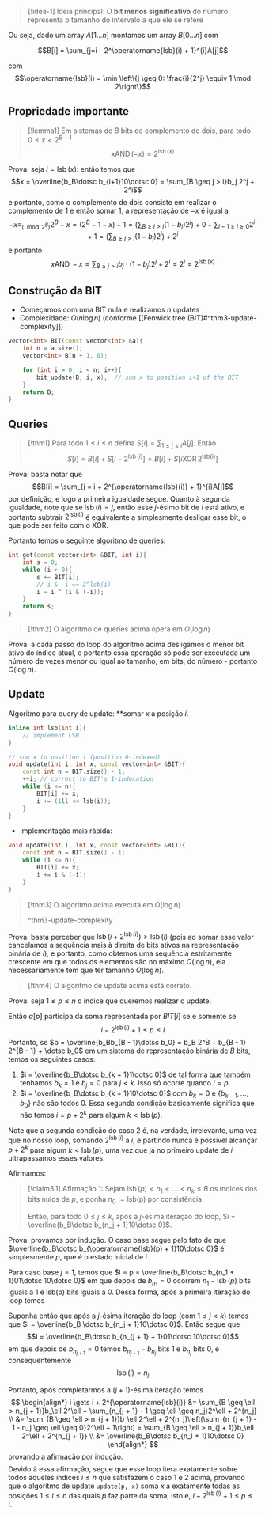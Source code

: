 

> [!idea-1] Ideia principal:
> O **bit menos significativo** do número representa o tamanho do intervalo a que ele se refere

Ou seja, dado um array $A[1 \dotsc n]$ montamos um array $B[0 \dotsc n]$ com

$$B[i] = \sum_{j=i - 2^\operatorname{lsb}(i) + 1}^{i}A[j]$$

com
$$\operatorname{lsb}(i) = \min \left\{j \geq 0: \frac{i}{2^j} \equiv 1 \mod 2\right\}$$
## Propriedade importante


> [!lemma1] Em sistemas de $B$ bits de complemento de dois, para todo $0 \leq x < 2^{B - 1}$
> $$x \operatorname{AND} (-x) = 2^{\operatorname{lsb}(x)}$$

Prova: seja $i = \operatorname{lsb}(x)$: então temos que
$$x = \overline{b_B\dotsc b_{i+1}10\dotsc 0} = \sum_{B \geq j > i}b_j 2^j + 2^i$$
e portanto, como o complemento de dois consiste em realizar o complemento de 1 e então somar 1, a representação de $-x$ é igual a
$$-x \equiv_{(\mod 2^B)} 2^{B} - x = (2^{B} - 1 - x) + 1 = \left(\sum_{B \geq j > i}(1 - b_j)2^j\right) + 0 + \sum_{i - 1 \geq j \geq 0}2^i + 1 = \left(\sum_{B \geq j > i}(1 - b_j)2^j\right) + 2^i$$
e portanto
$$x \operatorname{AND} -x = \sum_{B \geq j > i}b_j \cdot (1-b_j) 2^j + 2^i = 2^i = 2^{\operatorname{lsb}(x)}$$

## Construção da BIT

* Começamos com uma BIT nula e realizamos $n$ updates
* Complexidade: $O(n \log n)$ (conforme [[Fenwick tree (BIT)#^thm3-update-complexity]])

```cpp
vector<int> BIT(const vector<int> &a){
	int n = a.size();
	vector<int> B(n + 1, 0);

	for (int i = 0; i < n; i++){
		bit_update(B, i, x);  // sum x to position i+1 of the BIT
	}
	return B;
}
```
## Queries


> [!thm1] Para todo $1 \leq i \leq n$ defina $S[i] = \sum_{1 \leq j \leq i}A[j]$. Então
> $$S[i] = B[i] + S[i - 2^{\operatorname{lsb}(i)}] = B[i] + S[i \operatorname{XOR} 2^{\operatorname{lsb(i)}}]$$

Prova: basta notar que
$$B[i] = \sum_{j = i + 2^{\operatorname{lsb}(i)} + 1}^{i}A[j]$$
por definição, e logo a primeira igualdade segue.
Quanto à segunda igualdade, note que se $\operatorname{lsb}(i) = j$, então esse $j$-ésimo bit de $i$ está ativo, e portanto subtrair $2^{\operatorname{lsb}(i)}$ é equivalente a simplesmente desligar esse bit, o que pode ser feito com o XOR. 
$$\tag*{$\blacksquare$}$$

Portanto temos o seguinte algoritmo de queries:
```c++
int get(const vector<int> &BIT, int i){
	int s = 0;
	while (i > 0){
		s += BIT[i];
		// i & -i == 2^lsb(i)
		i = i ^ (i & (-i));
	}
	return s;
}
```

> [!thm2] O algoritmo de queries acima opera em $O(\log n)$

Prova: a cada passo do loop do algoritmo acima desligamos o menor bit ativo do índice atual, e portanto essa operação só pode ser executada um número de vezes menor ou igual ao tamanho, em bits, do número - portanto $O(\log n)$.

## Update

Algoritmo para query de update: **somar $x$ a posição $i$.

```cpp
inline int lsb(int i){
	// implement LSB
}

// sum x to position i (position 0-indexed)
void update(int i, int x, const vector<int> &BIT){
	const int n = BIT.size() - 1;
	++i; // correct to BIT's 1-indexation
	while (i <= n){
		BIT[i] += x;
		i += (1ll << lsb(i));
	}
}
```


* Implementação mais rápida:
```cpp
void update(int i, int x, const vector<int> &BIT){
	const int n = BIT.size() - 1;
	while (i <= n){
		BIT[i] += x;
		i += i & (-i);
	}
}
```



> [!thm3] O algoritmo acima executa em $O(\log n)$
> 
> ^thm3-update-complexity


Prova: basta perceber que $\operatorname{lsb}(i + 2^{\operatorname{lsb}(i)}) > \operatorname{lsb}(i)$ (pois ao somar esse valor cancelamos a sequência mais à direita de bits ativos na representação binária de $i$), e portanto, como obtemos uma sequência estritamente crescente em que todos os elementos são no máximo $O(\log n)$, ela necessariamente tem que ter tamanho $O(\log n)$.


> [!thm4] O algoritmo de update acima está correto.

Prova: seja $1 \leq p \leq n$ o índice que queremos realizar o update.

Então $a[p]$ participa da soma representada por $BIT[i]$ se e somente se
$$i - 2^{\operatorname{lsb}(i)} + 1 \leq p \leq i$$
Portanto, se $p = \overline{b_Bb_{B - 1}\dotsc b_0} = b_B 2^B + b_{B - 1} 2^{B - 1} + \dotsc b_0$ em um sistema de representação binária de $B$ bits, temos os seguintes casos:
1. $i = \overline{b_B\dotsc b_{k + 1}1\dotsc 0}$ de tal forma que também tenhamos $b_{k} = 1$ e $b_{j} = 0$ para $j < k$. Isso só ocorre quando $i = p$.
2. $i = \overline{b_B\dotsc b_{k + 1}10\dotsc 0}$ com $b_{k} = 0$ e $\{b_{k - 1}, \dotsc, b_0\}$ não são todos $0$. Essa segunda condição basicamente significa que não temos $i = p + 2^{k}$ para algum $k < \operatorname{lsb}(p)$.

Note que a segunda condição do caso 2 é, na verdade, irrelevante, uma vez que no nosso loop, somando $2^{\operatorname{lsb}(i)}$ a $i$, e partindo nunca é possível alcançar $p + 2^k$ para algum $k < \operatorname{lsb}(p)$, uma vez que já no primeiro update de $i$ ultrapassamos esses valores.

Afirmamos: 

> [!claim3.1] Afirmação 1:
> Sejam $\operatorname{lsb}(p) < n_1 < \dotsc < n_k \leq B$ os índices dos bits nulos de $p$, e ponha $n_0 := \operatorname{lsb(p)}$ por consistência.
> 
> Então, para todo $0 \leq j \leq k$, após a $j$-ésima iteração do loop, $i = \overline{b_B\dotsc b_{n_j + 1}10\dotsc 0}$.

Prova: provamos por indução.
O caso base segue pelo fato de que $\overline{b_B\dotsc b_{\operatorname{lsb}(p) + 1}10\dotsc 0}$ é simplesmente $p$, que é o estado inicial de $i$.

Para caso base $j = 1$, temos que $i = p = \overline{b_B\dotsc b_{n_1 + 1}01\dotsc 10\dotsc 0}$ em que depois de $b_{n_1}=0$ ocorrem $n_1 - \operatorname{lsb}(p)$ bits iguais a $1$ e $\operatorname{lsb(p)}$ bits iguais a $0$. Dessa forma, após a primeira iteração do loop temos 


Suponha então que após a $j$-ésima iteração do loop (com $1 \leq j < k$) temos que $i = \overline{b_B \dotsc b_{n_j + 1}10\dotsc 0}$. Então segue que
$$i = \overline{b_B\dotsc b_{n_{j + 1} + 1}01\dotsc 10\dotsc 0}$$
em que depois de $b_{n_{j + 1}} = 0$ temos $b_{n_{j  + 1}} - b_{n _j}$ bits $1$ e $b_{n_j}$ bits $0$, e consequentemente
$$\operatorname{lsb}(i) = n_j$$

Portanto, após completarmos a $(j + 1)$-ésima iteração temos
$$
\begin{align*}
	i \gets i + 2^{\operatorname{lsb}(i)}
	&= \sum_{B \geq \ell > n_{j + 1}}b_\ell 2^\ell + \sum_{n_{j + 1} - 1 \geq \ell \geq n_j}2^\ell + 2^{n_j}
	\\
	&= \sum_{B \geq \ell > n_{j + 1}}b_\ell 2^\ell + 2^{n_j}\left(\sum_{n_{j + 1} - 1 - n_j \geq \ell \geq 0}2^\ell + 1\right)
	= \sum_{B \geq \ell > n_{j + 1}}b_\ell 2^\ell + 2^{n_{j + 1}}
	\\
	&= \overline{b_B\dotsc b_{n_1 + 1}10\dotsc 0} 
\end{align*}
$$
provando a afirmação por indução.
$$\tag*{$\blacksquare$}$$
Devido à essa afirmação, segue que esse loop itera exatamente sobre todos aqueles índices $i \leq n$ que satisfazem o caso 1 e 2 acima, provando que o algoritmo de update `update(p, x)` soma $x$ a exatamente todas as posições $1 \leq i \leq n$ das quais $p$ faz parte da soma, isto é, $i - 2^{\operatorname{lsb}(i)} + 1 \leq p \leq i$.
$$\tag*{$\blacksquare$}$$